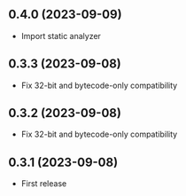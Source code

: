 ## 0.4.0 (2023-09-09)

* Import static analyzer

## 0.3.3 (2023-09-08)

* Fix 32-bit and bytecode-only compatibility

## 0.3.2 (2023-09-08)

* Fix 32-bit and bytecode-only compatibility

## 0.3.1 (2023-09-08)

* First release
